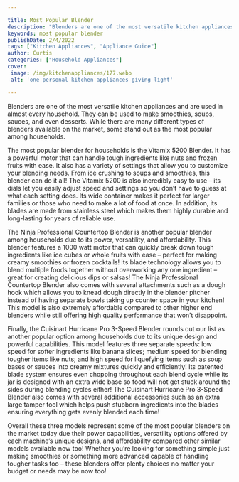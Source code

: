 ```yaml
---

title: Most Popular Blender
description: "Blenders are one of the most versatile kitchen appliances and are used in almost every household. They can be used to make smoothi...learn more about it now"
keywords: most popular blender
publishDate: 2/4/2022
tags: ["Kitchen Appliances", "Appliance Guide"]
author: Curtis
categories: ["Household Appliances"]
cover: 
 image: /img/kitchenappliances/177.webp
 alt: 'one personal kitchen appliances giving light'

---
```


Blenders are one of the most versatile kitchen appliances and are used in almost every household. They can be used to make smoothies, soups, sauces, and even desserts. While there are many different types of blenders available on the market, some stand out as the most popular among households. 

The most popular blender for households is the Vitamix 5200 Blender. It has a powerful motor that can handle tough ingredients like nuts and frozen fruits with ease. It also has a variety of settings that allow you to customize your blending needs. From ice crushing to soups and smoothies, this blender can do it all! The Vitamix 5200 is also incredibly easy to use – its dials let you easily adjust speed and settings so you don’t have to guess at what each setting does. Its wide container makes it perfect for larger families or those who need to make a lot of food at once. In addition, its blades are made from stainless steel which makes them highly durable and long-lasting for years of reliable use. 

The Ninja Professional Countertop Blender is another popular blender among households due to its power, versatility, and affordability. This blender features a 1000 watt motor that can quickly break down tough ingredients like ice cubes or whole fruits with ease – perfect for making creamy smoothies or frozen cocktails! Its blade technology allows you to blend multiple foods together without overworking any one ingredient – great for creating delicious dips or salsas! The Ninja Professional Countertop Blender also comes with several attachments such as a dough hook which allows you to knead dough directly in the blender pitcher instead of having separate bowls taking up counter space in your kitchen! This model is also extremely affordable compared to other higher end blenders while still offering high quality performance that won’t disappoint. 

Finally, the Cuisinart Hurricane Pro 3-Speed Blender rounds out our list as another popular option among households due to its unique design and powerful capabilities. This model features three separate speeds: low speed for softer ingredients like banana slices; medium speed for blending tougher items like nuts; and high speed for liquefying items such as soup bases or sauces into creamy mixtures quickly and efficiently! Its patented blade system ensures even chopping throughout each blend cycle while its jar is designed with an extra wide base so food will not get stuck around the sides during blending cycles either! The Cuisinart Hurricane Pro 3-Speed Blender also comes with several additional accessories such as an extra large tamper tool which helps push stubborn ingredients into the blades ensuring everything gets evenly blended each time! 

Overall these three models represent some of the most popular blenders on the market today due their power capabilities, versatility options offered by each machine’s unique designs, and affordability compared other similar models available now too! Whether you’re looking for something simple just making smoothies or something more advanced capable of handling tougher tasks too – these blenders offer plenty choices no matter your budget or needs may be now too!
